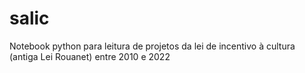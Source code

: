 # salic
Notebook python para leitura de projetos da lei de incentivo à cultura (antiga Lei Rouanet) entre 2010 e 2022
